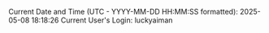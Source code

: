 Current Date and Time (UTC - YYYY-MM-DD HH:MM:SS formatted): 2025-05-08 18:18:26
Current User's Login: luckyaiman
